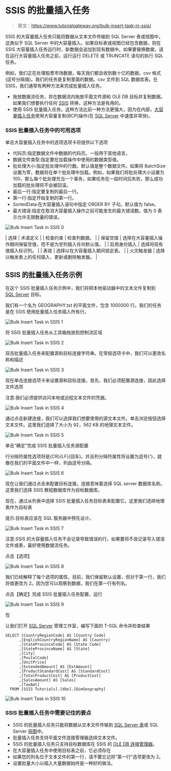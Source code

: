 # SSIS 的批量插入任务

> 原文：<https://www.tutorialgateway.org/bulk-insert-task-in-ssis/>

SSIS 的大容量插入任务只能将数据从文本文件传输到 SQL Server 表或视图中，这类似于 SQL Server 中的大容量插入。如果目标表或视图已经包含数据，则在 SSIS 大容量插入任务运行时，新数据会追加到现有数据中。如果要替换数据，请在运行大容量插入任务之前，运行运行 DELETE 或 TRUNCATE 语句的执行 SQL 任务。

例如，我们正在处理股票市场数据，每天我们都会收到数十亿的数据。csv 格式(逗号分隔值)。我们的任务是复制里面的数据。csv 文件到 SQL 数据库表。在 SSIS，我们通常有两种方法来完成批量插入任务。

*   拖放数据流任务，并在数据流内拖放平面文件源和 OLE DB 目标并复制数据。如果我们想要执行任何 [SSIS](https://www.tutorialgateway.org/ssis/) 转换，这种方法是有用的。
*   使用 SSIS 批量插入任务。这种方法比前一种方法更强大，因为在内部，[大容量插入任务](https://www.tutorialgateway.org/bulk-insert-in-sql-server/)使用大容量复制(BCP)操作(在 [SQL Server](https://www.tutorialgateway.org/sql/) 中速度非常快)。

### SSIS 批量插入任务中的可用选项

单击大容量插入任务中的选项选项卡将提供以下选项

*   代码页:指定数据文件中数据的代码页。一般用于其他语言。
*   数据文件类型:指定要在加载操作中使用的数据类型值。
*   批处理大小:指定批处理中的行数。默认值是整个数据文件。如果将 BatchSize 设置为零，数据将在单个批处理中加载。例如，如果我们将批处理大小设置为 100，那么每个批处理充当一个事务，如果任务在一段时间后失败，那么成功加载的批处理将不会被回滚。
*   最后一行:指定要复制的最后一行。
*   第一行:指定开始复制的第一行。
*   SortedData:在大容量插入语句中指定 ORDER BY 子句。默认值为 false。
*   最大错误:指定在取消大容量插入操作之前可能发生的最大错误数。值为 0 表示允许无限数量的错误。

![Bulk Insert Task in SSIS 0](img/d1c78496cf78f94376a40e80319b1fb3.png)

| 选择 | 术语定义 |
| 检查约束 | 检查列数据。 |
| 保留空值 | 选择在大容量插入操作期间保留空值，而不是为空列插入任何默认值。 |
| 启用身份插入 | 选择将现有值插入标识列。 |
| 表锁 | 选择以在大容量插入期间锁定表。 |
| 火灾触发器 | 选择以触发表上的任何插入、更新或删除触发器。 |

## SSIS 的批量插入任务示例

在这个 SSIS 批量插入任务示例中，我们将把本地驱动器中的文本文件复制到 [SQL Server](https://www.tutorialgateway.org/sql/) 目标。

我们有一个名为 GEOGRAPHY.txt 的平面文件，包含 1000000 行。我们的任务是在 SSIS 使用批量插入任务插入所有行。

![Bulk Insert Task in SSIS 1](img/84bdf8e30db00df7bb3ad44c5bef6708.png)

将 SSIS 批量插入任务从工具箱拖放到控制流区域

![Bulk Insert Task in SSIS 2](img/b0a703d7ce204654cc2185824bf0dfc0.png)

双击批量插入任务来配置源和目标连接字符串。在常规选项卡中，我们可以更改名称和描述

![Bulk Insert Task in SSIS 3](img/44fc50a0724393b22a19a609ee67279f.png)

现在单击连接选项卡来设置源和目标连接。首先，我们必须配置源连接，因此选择文件选项

注意:我们必须提供访问本地或远程文本文件的凭据。

![Bulk Insert Task in SSIS 4](img/0a794272537622df1f8aa7c94804495b.png)

通过点击新建连接，我们可以选择我们想要使用的源文本文件。单击浏览按钮选择文本文件。这里我们选择了大小为 92，562 KB 的地理文本文件。

![Bulk Insert Task in SSIS 5](img/483026dd71ff7820040836b37c9c12d1.png)

单击“确定”完成 SSIS 批量插入任务源配置

行分隔符属性选项将是{CR}{LF}(回车)。并且列分隔符属性将设置为逗号{'}，就像在我们的平面文件中一样，列由逗号分隔。

![Bulk Insert Task in SSIS 6](img/1173bcc6edc07a0e0c222465c785e0d2.png)

现在让我们通过点击<new connection="">来配置目标连接。连接意味着选择 SQL server 数据库名称。这里我们选择 SSIS 教程数据库作为目标数据库。</new>

现在，通过从列表中选择 SSIS 批量插入任务目标表来配置它。这里我们选择地理表作为目标表

提示:目标表应该在 SQL 服务器中预先设计。

![Bulk Insert Task in SSIS 7](img/21ed17a3923af602239321da47469a73.png)

注意:SSIS 的大容量插入任务不会记录导致错误的行。如果要将不良记录写入错误文件或表，最好使用数据流任务。

点击【选项】

![Bulk Insert Task in SSIS 8](img/db2b396e74c76fe01d6a5ab82333ba8b.png)

我们已经解释了每个选项的属性。目前，我们保留默认设置，但对于第一行，我们将值更改为 2。因为您可以观察到数据，我们在第一行有列名。

点击【确定】完成 SSIS 批量插入任务配置，运行

![Bulk Insert Task in SSIS 9](img/7fef7c396273daaee1b31fbd3e51e5c1.png)

包

让我们打开 [SQL Server](https://www.tutorialgateway.org/sql/) 管理工作室，编写下面的 T-SQL 命令并检查结果

```
SELECT [CountryRegionCode] AS [Country Code]
      ,[EnglishCountryRegionName] AS [Country]
      ,[StateProvinceCode] AS [State Code]
      ,[StateProvinceName] AS [State]
      ,[City]
      ,[PostalCode]
      ,[UnitPrice]
      ,[ExtendedAmount] AS [ExtAmount]
      ,[ProductStandardCost] AS [StandardCost]
      ,[TotalProductCost] AS [ProductCost]
      ,[SalesAmount] AS [Sales]
      ,[TaxAmt]
  FROM [SSIS Tutorials].[dbo].[DimGeography]
```

![Bulk Insert Task in SSIS 10](img/285c1787d6d9a985164838056e571a50.png)

### SSIS 批量插入任务中需要记住的要点

*   SSIS 的批量插入任务只能将数据从文本文件传输到 [SQL Server 表](https://www.tutorialgateway.org/sql-create-table/)或 SQL Server [视图](https://www.tutorialgateway.org/views-in-sql-server/)中。
*   批量插入任务支持平面文件连接管理器选择文本文件。
*   SSIS 的批量插入任务只支持目标数据库在 SSIS 的 [OLE DB 连接管理器](https://www.tutorialgateway.org/ole-db-connection-manager-in-ssis/)。
*   在大容量插入任务中使用目标表之前，它必须存在
*   如果您的列名位于文本文件的第一行，请不要忘记将“第一行”选项更改为 2。
*   设置批量大小以插入大量数据始终是一种好的做法。
